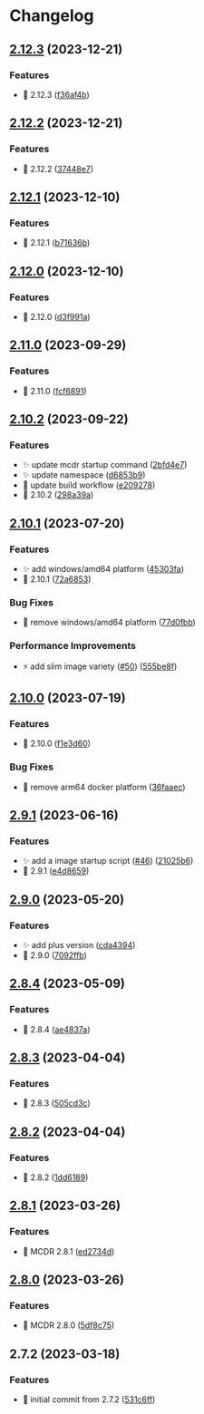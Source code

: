 # Changelog

## [2.12.3](https://github.com/MCDReforged-Towhee-Community/MCDReforged-Docker/compare/v2.12.2...v2.12.3) (2023-12-21)


### Features

* 🔖 2.12.3 ([f36af4b](https://github.com/MCDReforged-Towhee-Community/MCDReforged-Docker/commit/f36af4b2492ab15912d1a4721642818de89d4e74))

## [2.12.2](https://github.com/MCDReforged-Towhee-Community/MCDReforged-Docker/compare/v2.12.1...v2.12.2) (2023-12-21)


### Features

* 🔖 2.12.2 ([37448e7](https://github.com/MCDReforged-Towhee-Community/MCDReforged-Docker/commit/37448e7cfd1016e96dcbad468bb0158e11c247fb))

## [2.12.1](https://github.com/MCDReforged-Towhee-Community/MCDReforged-Docker/compare/v2.12.0...v2.12.1) (2023-12-10)


### Features

* 🔖 2.12.1 ([b71636b](https://github.com/MCDReforged-Towhee-Community/MCDReforged-Docker/commit/b71636bcf38570e99a8ad9a9d5f66a740c9e4633))

## [2.12.0](https://github.com/MCDReforged-Towhee-Community/MCDReforged-Docker/compare/v2.11.0...v2.12.0) (2023-12-10)


### Features

* 🔖 2.12.0 ([d3f991a](https://github.com/MCDReforged-Towhee-Community/MCDReforged-Docker/commit/d3f991a71fbc317ada843a7f8d6dc4900c114162))

## [2.11.0](https://github.com/MCDReforged-Towhee-Community/MCDReforged-Docker/compare/v2.10.2...v2.11.0) (2023-09-29)


### Features

* 🔖 2.11.0 ([fcf6891](https://github.com/MCDReforged-Towhee-Community/MCDReforged-Docker/commit/fcf68918f5ec4c5304bdc34a0dbe65ebbeddd7d2))

## [2.10.2](https://github.com/MCDReforged-Towhee-Community/MCDReforged-Docker/compare/v2.10.1...v2.10.2) (2023-09-22)


### Features

* ✨ update mcdr startup command ([2bfd4e7](https://github.com/MCDReforged-Towhee-Community/MCDReforged-Docker/commit/2bfd4e7dc6578c7320456bd7bf6392a03e9c9be5))
* ✨ update namespace ([d6853b9](https://github.com/MCDReforged-Towhee-Community/MCDReforged-Docker/commit/d6853b9d2acea3702ee3b9cd4c7aeaf5332f5379))
* 👷 update build workflow ([e209278](https://github.com/MCDReforged-Towhee-Community/MCDReforged-Docker/commit/e209278d4f84f18fc8600f73fdec017681740ab3))
* 🔖 2.10.2 ([298a39a](https://github.com/MCDReforged-Towhee-Community/MCDReforged-Docker/commit/298a39a9807d272391e831b7af6dbfebb32acc03))

## [2.10.1](https://github.com/MCDReforged/MCDReforged-Docker/compare/v2.10.0...v2.10.1) (2023-07-20)


### Features

* ✨ add windows/amd64 platform ([45303fa](https://github.com/MCDReforged/MCDReforged-Docker/commit/45303fa34e8682edee9ffdbb03a2dc0209000133))
* 🔖 2.10.1 ([72a6853](https://github.com/MCDReforged/MCDReforged-Docker/commit/72a68539bdec0d980cdf76384ba297199f8a6ef2))


### Bug Fixes

* 🐛 remove windows/amd64 platform ([77d0fbb](https://github.com/MCDReforged/MCDReforged-Docker/commit/77d0fbb2e18e2eb28546d3418fefc48c332ba869))


### Performance Improvements

* ⚡️ add slim image variety ([#50](https://github.com/MCDReforged/MCDReforged-Docker/issues/50)) ([555be8f](https://github.com/MCDReforged/MCDReforged-Docker/commit/555be8f86de0535758588b2e1aafc714637d6adf))

## [2.10.0](https://github.com/MCDReforged/MCDReforged-Docker/compare/v2.9.1...v2.10.0) (2023-07-19)


### Features

* 🔖 2.10.0 ([f1e3d60](https://github.com/MCDReforged/MCDReforged-Docker/commit/f1e3d6099738185dc411b0ecbaa0ff6f45f40041))


### Bug Fixes

* 🐛 remove arm64 docker platform ([36faaec](https://github.com/MCDReforged/MCDReforged-Docker/commit/36faaec221c9a092da81a785e1671acfe64f0998))

## [2.9.1](https://github.com/MCDReforged/MCDReforged-Docker/compare/v2.9.0...v2.9.1) (2023-06-16)


### Features

* ✨ add a image startup script ([#46](https://github.com/MCDReforged/MCDReforged-Docker/issues/46)) ([21025b6](https://github.com/MCDReforged/MCDReforged-Docker/commit/21025b65fb657867c3eca8eb5948228b48e7abc7))
* 🔖 2.9.1 ([e4d8659](https://github.com/MCDReforged/MCDReforged-Docker/commit/e4d8659efea9d2363808a39f5efc08b4ec2325c1))

## [2.9.0](https://github.com/MCDReforged/MCDReforged-Docker/compare/v2.8.4...v2.9.0) (2023-05-20)


### Features

* ✨ add plus version ([cda4394](https://github.com/MCDReforged/MCDReforged-Docker/commit/cda43941bb0aaf92df52a3c504772b9df19f81cc))
* 🔖 2.9.0 ([7092ffb](https://github.com/MCDReforged/MCDReforged-Docker/commit/7092ffbfb0d7d4168c8e879e92e3c7335cb92bc8))

## [2.8.4](https://github.com/MCDReforged/MCDReforged-Docker/compare/v2.8.3...v2.8.4) (2023-05-09)


### Features

* 🔖 2.8.4 ([ae4837a](https://github.com/MCDReforged/MCDReforged-Docker/commit/ae4837aea279bb81fc6f9ca2f3ef4731911090b1))

## [2.8.3](https://github.com/MCDReforged/MCDReforged-Docker/compare/v2.8.2...v2.8.3) (2023-04-04)


### Features

* 🔖 2.8.3 ([505cd3c](https://github.com/MCDReforged/MCDReforged-Docker/commit/505cd3ca3aedc07b125d89a62f8edcd820049c50))

## [2.8.2](https://github.com/MCDReforged/MCDReforged-Docker/compare/v2.8.1...v2.8.2) (2023-04-04)


### Features

* 🔖 2.8.2 ([1dd6189](https://github.com/MCDReforged/MCDReforged-Docker/commit/1dd6189df55e427993d603fb0a2075e87fdf6981))

## [2.8.1](https://github.com/MCDReforged/MCDReforged-Docker/compare/v2.8.0...v2.8.1) (2023-03-26)


### Features

* 🔖 MCDR 2.8.1 ([ed2734d](https://github.com/MCDReforged/MCDReforged-Docker/commit/ed2734d4764f6a054d3363c5f91505cdd38c9d70))

## [2.8.0](https://github.com/MCDReforged/MCDReforged-Docker/compare/v2.7.2...v2.8.0) (2023-03-26)


### Features

* 🔖 MCDR 2.8.0 ([5df8c75](https://github.com/MCDReforged/MCDReforged-Docker/commit/5df8c75639091506542c343777135db8e11f9e2d))

## 2.7.2 (2023-03-18)


### Features

* 🎉 initial commit from 2.7.2 ([531c6ff](https://github.com/MCDReforged/MCDReforged-Docker/commit/531c6fff07d2572fe15b36497ed7028185f59699))
